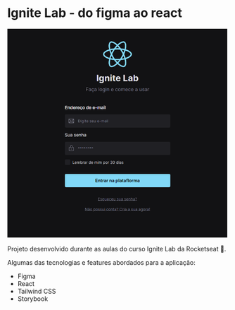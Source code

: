 # Ignite Lab - do figma ao react


<img src="./public/projeto.png" width="500"
/>


Projeto desenvolvido durante as aulas do curso Ignite Lab da Rocketseat 🚀.

Algumas das tecnologias e features abordados para a aplicação:
- Figma
- React
- Tailwind CSS
- Storybook


